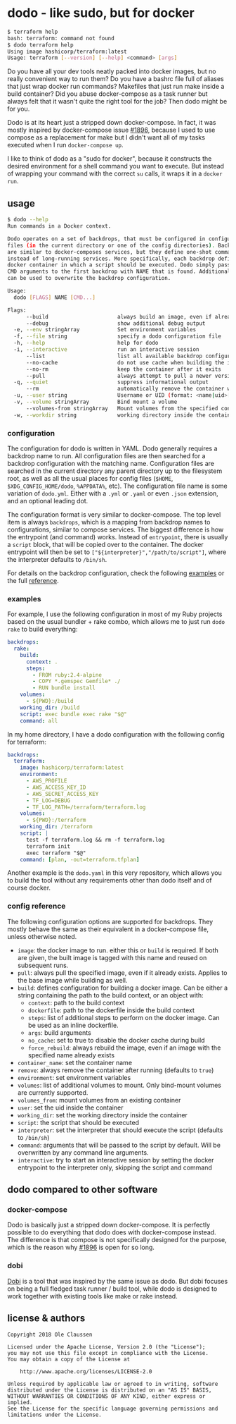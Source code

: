 # dodo - like sudo, but for docker

```bash
$ terraform help
bash: terraform: command not found
$ dodo terraform help
Using image hashicorp/terraform:latest
Usage: terraform [--version] [--help] <command> [args]
```

Do you have all your dev tools neatly packed into docker images, but no really
convenient way to run them? Do you have a bashrc file full of aliases that just
wrap docker run commands? Makefiles that just run make inside a build container?
Did you abuse docker-compose as a task runner but always felt that it wasn't
quite the right tool for the job? Then dodo might be for you.

Dodo is at its heart just a stripped down docker-compose. In fact, it was mostly
inspired by docker-compose issue [#1896](https://github.com/docker/compose/issues/1896),
because I used to use compose as a replacement for make but I didn't want all
of my tasks executed when I run `docker-compose up`.

I like to think of dodo as a "sudo for docker", because it constructs the desired
environment for a shell command you want to execute. But instead of wrapping
your command with the correct `su` calls, it wraps it in a `docker run`.

## usage

```bash
$ dodo --help
Run commands in a Docker context.

Dodo operates on a set of backdrops, that must be configured in configuration
files (in the current directory or one of the config directories). Backdrops
are similar to docker-composes services, but they define one-shot commands
instead of long-running services. More specifically, each backdrop defines a 
docker container in which a script should be executed. Dodo simply passes all 
CMD arguments to the first backdrop with NAME that is found. Additional FLAGS
can be used to overwrite the backdrop configuration.

Usage:
  dodo [FLAGS] NAME [CMD...]

Flags:
      --build                      always build an image, even if already exists
      --debug                      show additional debug output
  -e, --env stringArray            Set environment variables
  -f, --file string                specify a dodo configuration file
  -h, --help                       help for dodo
  -i, --interactive                run an interactive session
      --list                       list all available backdrop configurations
      --no-cache                   do not use cache when building the image
      --no-rm                      keep the container after it exits
      --pull                       always attempt to pull a newer version of the image
  -q, --quiet                      suppress informational output
      --rm                         automatically remove the container when it exits
  -u, --user string                Username or UID (format: <name|uid>[:<group|gid>])
  -v, --volume stringArray         Bind mount a volume
      --volumes-from stringArray   Mount volumes from the specified container(s)
  -w, --workdir string             working directory inside the container
```

### configuration

The configuration for dodo is written in YAML. Dodo generally requires a backdrop
name to run. All configuration files are then searched for a backdrop configuration
with the matching name. Configuration files are searched in the current directory
any parent directory up to the filesystem root, as well as all the usual
places for config files (`$HOME`, `$XDG_CONFIG_HOME/dodo`, `%APPDATA%`, etc).
The configuration file name is some variation of `dodo.yml`. Either with a `.yml`
or `.yaml` or even `.json` extension, and an optional leading dot.

The configuration format is very similar to docker-compose. The top level item
is always `backdrops`, which is a mapping from backdrop names to configurations,
similar to compose services. The biggest difference is how the entrypoint (and
command) works. Instead of `entrypoint`, there is usually a `script` block,
that will be copied over to the container. The docker entrypoint will then
be set to `["${interpreter}","/path/to/script"]`, where the interpreter defaults
to `/bin/sh`.

For details on the backdrop configuration, check the following [examples](#examples)
or the full [reference](#config-reference).

### examples

For example, I use the following configuration in most of my Ruby projects based
on the usual bundler + rake combo, which allows me to just run `dodo rake` to
build everything:

```yaml
backdrops:
  rake:
    build:
      context: .
      steps:
        - FROM ruby:2.4-alpine
        - COPY *.gemspec Gemfile* ./
        - RUN bundle install
    volumes:
      - ${PWD}:/build
    working_dir: /build
    script: exec bundle exec rake "$@"
    command: all
```

In my home directory, I have a dodo configuration with the following config for
terraform:

```yaml
backdrops:
  terraform:
    image: hashicorp/terraform:latest
    environment:
      - AWS_PROFILE
      - AWS_ACCESS_KEY_ID
      - AWS_SECRET_ACCESS_KEY
      - TF_LOG=DEBUG
      - TF_LOG_PATH=/terraform/terraform.log
    volumes:
      - ${PWD}:/terraform
    working_dir: /terraform
    script: |
      test -f terraform.log && rm -f terraform.log
      terraform init
      exec terraform "$@"
    command: [plan, -out=terraform.tfplan]
```

Another example is the `dodo.yaml` in this very repository, which allows you
to build the tool without any requirements other than dodo itself and of
course docker.

### config reference

The following configuration options are supported for backdrops. They mostly
behave the same as their equivalent in a docker-compose file, unless otherwise
noted.

* `image`: the docker image to run. either this or `build` is required. If both
  are given, the built image is tagged with this name and reused on subsequent
  runs.
* `pull`: always pull the specified image, even if it already exists. Applies to
  the base image while building as well.
* `build`: defines configuration for building a docker image. Can be either
  a string containing the path to the build context, or an object with:
  * `context`: path to the build context
  * `dockerfile`: path to the dockerfile inside the build context
  * `steps`: list of additional steps to perform on the docker image. Can be
    used as an inline dockerfile.
  * `args`: build arguments
  * `no_cache`: set to true to disable the docker cache during build
  * `force_rebuild`: always rebuild the image, even if an image with the
    specified name already exists
* `container_name`: set the container name
* `remove`: always remove the container after running (defaults to `true`)
* `environment`: set environment variables
* `volumes`: list of additional volumes to mount. Only bind-mount volumes are
  currently supported.
* `volumes_from`: mount volumes from an existing container
* `user`: set the uid inside the container
* `working_dir`: set the working directory inside the container
* `script`: the script that should be executed
* `interpreter`: set the interpreter that should execute the script (defaults to
  `/bin/sh`)
* `command`: arguments that will be passed to the script by default. Will be
  overwritten by any command line arguments.
* `interactive`: try to start an interactive session by setting the docker
  entrypoint to the interpreter only, skipping the script and command

## dodo compared to other software

### docker-compose

Dodo is basically just a stripped down docker-compose. It is perfectly possible
to do everything that dodo does with docker-compose instead. The difference is
that compose is not specifically designed for the purpose, which is the reason why
[#1896](https://github.com/docker/compose/issues/1896) is open for so long.

### dobi

[Dobi](https://dnephin.github.io/dobi/) is a tool that was inspired by the same
issue as dodo. But dobi focuses on being a full fledged task runner / build tool,
while dodo is designed to work together with existing tools like make or rake
instead.

## license & authors

```text
Copyright 2018 Ole Claussen

Licensed under the Apache License, Version 2.0 (the "License");
you may not use this file except in compliance with the License.
You may obtain a copy of the License at

    http://www.apache.org/licenses/LICENSE-2.0

Unless required by applicable law or agreed to in writing, software
distributed under the License is distributed on an "AS IS" BASIS,
WITHOUT WARRANTIES OR CONDITIONS OF ANY KIND, either express or implied.
See the License for the specific language governing permissions and
limitations under the License.
```
